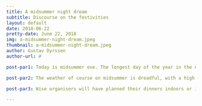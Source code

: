 ```yaml
---
title: A midsummer night dream
subtitle: Discourse on the festivities
layout: default
date: 2018-06-22
pretty-date: June 22, 2018
img: a-midsummer-night-dream.jpeg
thumbnail: a-midsummer-night-dream.jpeg
author: Gustav Dyrssen
author-url: #

post-par1: Today is midsummer eve. The longest day of the year in the northen hemisphere. Also the time of year swedes (and other people) dance around a huge phallus. The church might say that its a cross with the sun and moon and that is a celebration of life. But in truth it's and old pagan fertility ceremony. So yeah, we have small children dancing and singing songs around a huge penis that is meant to secure a rich harvest.

post-par2: The weather of course on midsummer is dreadful, with a high chance of rain and even the occasionall hail. Even if the sun is above the horizon up here forget about seeing it, because you ain't gonna see it.

post-par3: Wise organisers will have planned their dinners indoors or if you want to be outside atleast have a large partytält that can protect you against against the elements.

---
```

